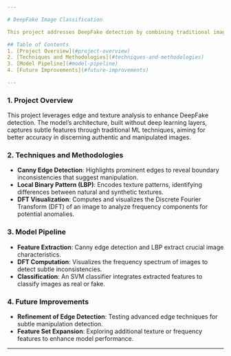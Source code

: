 ```yaml
---

# DeepFake Image Classification

This project addresses DeepFake detection by combining traditional image processing techniques with machine learning. The model uses a combination of feature extraction methods, such as Canny edge detection and Local Binary Pattern (LBP), with an SVM classifier for accurate classification of images as real or fake.

## Table of Contents
1. [Project Overview](#project-overview)
2. [Techniques and Methodologies](#techniques-and-methodologies)
3. [Model Pipeline](#model-pipeline)
4. [Future Improvements](#future-improvements)

---
```


### 1. Project Overview <a name="project-overview"></a>
This project leverages edge and texture analysis to enhance DeepFake detection. The model’s architecture, built without deep learning layers, captures subtle features through traditional ML techniques, aiming for better accuracy in discerning authentic and manipulated images.

### 2. Techniques and Methodologies <a name="techniques-and-methodologies"></a>
- **Canny Edge Detection**: Highlights prominent edges to reveal boundary inconsistencies that suggest manipulation.
- **Local Binary Pattern (LBP)**: Encodes texture patterns, identifying differences between natural and synthetic textures.
- **DFT Visualization**: Computes and visualizes the Discrete Fourier Transform (DFT) of an image to analyze frequency components for potential anomalies.
  
### 3. Model Pipeline <a name="model-pipeline"></a>
- **Feature Extraction**: Canny edge detection and LBP extract crucial image characteristics.
- **DFT Computation**: Visualizes the frequency spectrum of images to detect subtle inconsistencies.
- **Classification**: An SVM classifier integrates extracted features to classify images as real or fake.

### 4. Future Improvements <a name="future-improvements"></a>
- **Refinement of Edge Detection**: Testing advanced edge techniques for subtle manipulation detection.
- **Feature Set Expansion**: Exploring additional texture or frequency features to enhance model performance.

---
